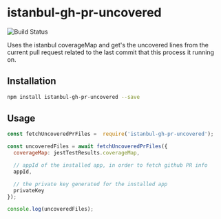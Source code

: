 # istanbul-gh-pr-uncovered

![Build Status](https://github.com/joeyjiron06/istanbul-gh-pr-uncovered/workflows/Node.js%20Test%20CI/badge.svg?branch=master)

Uses the istanbul coverageMap and get's the uncovered lines from the current pull request related to the last commit that this process it running on.

## Installation

```bash
npm install istanbul-gh-pr-uncovered --save
```

## Usage

```js
const fetchUncoveredPrFiles =  require('istanbul-gh-pr-uncovered');

const uncoveredFiles = await fetchUncoveredPrFiles({
  coverageMap: jestTestResults.coverageMap,

  // appId of the installed app, in order to fetch github PR info
  appId,

  // the private key generated for the installed app
  privateKey
});

console.log(uncoveredFiles);
```
